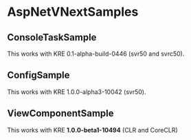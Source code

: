 AspNetVNextSamples
===================

## ConsoleTaskSample
This works with KRE 0.1-alpha-build-0446  (svr50 and svrc50).

## ConfigSample
This works with KRE 1.0.0-alpha3-10042 (svr50).

## ViewComponentSample
This works with KRE **1.0.0-beta1-10494** (CLR and CoreCLR)